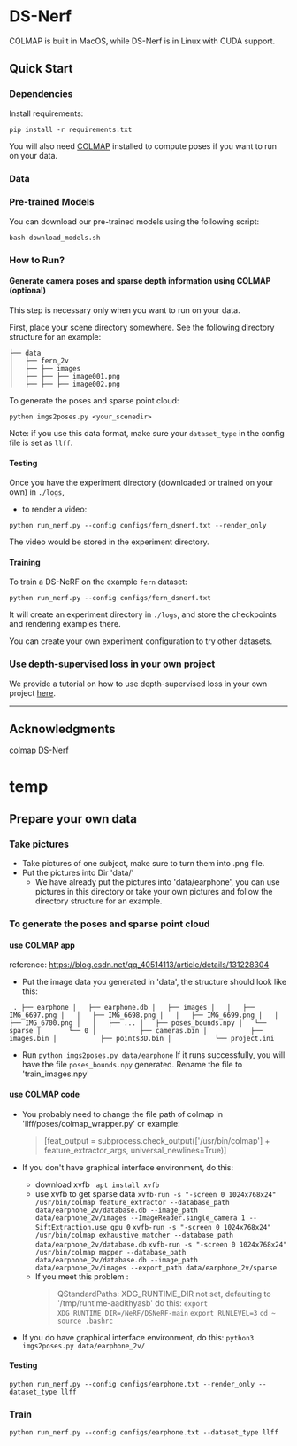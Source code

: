 # DS-Nerf
COLMAP is built in MacOS, while DS-Nerf is in Linux with CUDA support.

## Quick Start

### Dependencies

Install requirements:
```
pip install -r requirements.txt
```

You will also need [COLMAP](https://github.com/colmap/colmap) installed to compute poses if you want to run on your data.

### Data

### Pre-trained Models

You can download our pre-trained models using the following script:
```
bash download_models.sh
```

### How to Run?

#### Generate camera poses and sparse depth information using COLMAP (optional)

This step is necessary only when you want to run on your data.

First, place your scene directory somewhere. See the following directory structure for an example:
```
├── data
│   ├── fern_2v
│   ├── ├── images
│   ├── ├── ├── image001.png
│   ├── ├── ├── image002.png
```

To generate the poses and sparse point cloud:
```
python imgs2poses.py <your_scenedir>
```

Note: if you use this data format, make sure your `dataset_type` in the config file is set as `llff`.


#### Testing

Once you have the experiment directory (downloaded or trained on your own) in `./logs`, 

- to render a video:
```
python run_nerf.py --config configs/fern_dsnerf.txt --render_only
```

The video would be stored in the experiment directory.

<!-- - to only compute the evaluation metrics:
```
python run_nerf.py --config configs/fern_dsnerf.txt --eval
``` -->


#### Training

To train a DS-NeRF on the example `fern` dataset:
```
python run_nerf.py --config configs/fern_dsnerf.txt
```

It will create an experiment directory in `./logs`, and store the checkpoints and rendering examples there.

You can create your own experiment configuration to try other datasets.


### Use depth-supervised loss in your own project

We provide a tutorial on how to use depth-supervised loss in your own project [here](resources/tutorial.md).



---

## Acknowledgments

[colmap](https://github.com/colmap/colmap)
[DS-Nerf](https://github.com/dunbar12138/DSNeRF)

# temp

## Prepare your own data

### Take pictures
- Take pictures of one subject, make sure to turn them into .png file.
- Put the pictures into Dir 'data/'
  - We have already put the pictures into 'data/earphone', you can use pictures in this directory or take your own pictures and follow the directory structure for an example.
### To generate the poses and sparse point cloud

#### use COLMAP app
reference:
https://blog.csdn.net/qq_40514113/article/details/131228304

- Put the image data you generated in 'data', the structure should look like this:

` 
.
├── earphone
│   ├── earphone.db
│   ├── images
│   │   ├── IMG_6697.png
│   │   ├── IMG_6698.png
│   │   ├── IMG_6699.png
│   │   ├── IMG_6700.png
│   │   ├── ...
│   ├── poses_bounds.npy
│   └── sparse
│       └── 0
│           ├── cameras.bin
│           ├── images.bin
│           ├── points3D.bin
│           └── project.ini
`

- Run 
```python imgs2poses.py data/earphone```
If it runs successfully, you will have the file  `poses_bounds.npy` generated.
Rename the file to 'train_images.npy'

#### use COLMAP code
- You probably need to change the file path of colmap in 'llff/poses/colmap_wrapper.py'
  or example:
  > [feat_output = subprocess.check_output(['/usr/bin/colmap'] + feature_extractor_args, universal_newlines=True)]
- If you don't have graphical interface environment, do this:
  - download xvfb
  ``` apt install xvfb```
  - use xvfb to get sparse data
  ```xvfb-run -s "-screen 0 1024x768x24" /usr/bin/colmap feature_extractor --database_path data/earphone_2v/database.db --image_path data/earphone_2v/images --ImageReader.single_camera 1 --SiftExtraction.use_gpu 0```
  ```xvfb-run -s "-screen 0 1024x768x24" /usr/bin/colmap exhaustive_matcher --database_path data/earphone_2v/database.db```
  ```xvfb-run -s "-screen 0 1024x768x24" /usr/bin/colmap mapper --database_path data/earphone_2v/database.db --image_path data/earphone_2v/images --export_path data/earphone_2v/sparse```
  - If you meet this problem :
    > QStandardPaths: XDG_RUNTIME_DIR not set, defaulting to '/tmp/runtime-aadithyasb'
    do this:
    ```export XDG_RUNTIME_DIR=/NeRF/DSNeRF-main```
    ```export RUNLEVEL=3```
    ```cd ~```
    ```source .bashrc```

- If you do have graphical interface environment, do this:
  ```python3 imgs2poses.py data/earphone_2v/```
  
#### Testing
```python run_nerf.py --config configs/earphone.txt --render_only --dataset_type llff```

### Train
 ```python run_nerf.py --config configs/earphone.txt --dataset_type llff```
